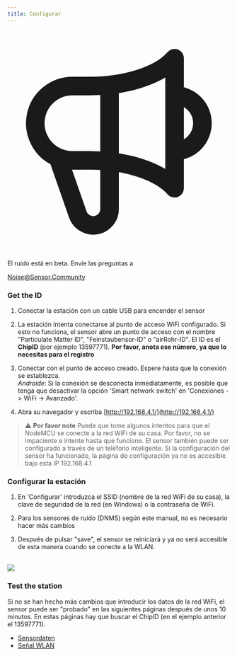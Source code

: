 ```yaml
---
title: Configurar
---
```


  <div class="max-w-screen-xl mx-auto pb-5">
      <div class="p-2 rounded-lg bg-indigo-100 shadow-lg sm:p-3">
      <div class="flex items-center">
            <span class="p-2 rounded-lg bg-indigo-500">
              <svg class="h-8 w-8 text-white" fill="none" viewBox="0 0 24 24" stroke="currentColor">
                <path stroke-linecap="round" stroke-linejoin="round" stroke-width="2" d="M11 5.882V19.24a1.76 1.76 0 01-3.417.592l-2.147-6.15M18 13a3 3 0 100-6M5.436 13.683A4.001 4.001 0 017 6h1.832c4.1 0 7.625-1.234 9.168-3v14c-1.543-1.766-5.067-3-9.168-3H7a3.988 3.988 0 01-1.564-.317z" />
              </svg>
            </span>
        <div class="flex flex-wrap">
          <div class="flex-wrap flex">
            <p class="pt-1 text-indigo-700 font-medium">
                El ruido está en beta. Envíe las preguntas a </p>
          <a href="mailto:Noise@Sensor.Community" class="ml-1 font-medium underline text-white hover:text-amber-600">
                  Noise@Sensor.Community</a>
          </div>
           </div>
      </div>
    </div>
  </div>

### Get the ID
1. Conectar la estación con un cable USB para encender el sensor

2. La estación intenta conectarse al punto de acceso WiFi configurado. Si esto no funciona, el sensor abre un punto de acceso con el nombre "Particulate Matter ID", "Feinstaubensor-ID" o "airRohr-ID". El ID es el **ChipID** (por ejemplo 13597771). **Por favor, anota ese número, ya que lo necesitas para el registro**

3. Conectar con el punto de acceso creado. Espere hasta que la conexión se establezca.<br>*Androide*: Si la conexión se desconecta inmediatamente, es posible que tenga que desactivar la opción 'Smart network switch' en 'Conexiones -> WiFi -> Avanzado'.

4. Abra su navegador y escriba [http://192.168.4.1/](http://192.168.4.1/)

> ⚠️ **Por favor note** Puede que tome algunos intentos para que el NodeMCU se conecte a la red WiFi de su casa. Por favor, no se impaciente e intente hasta que funcione. El sensor también puede ser configurado a través de un teléfono inteligente. Si la configuración del sensor ha funcionado, la página de configuración ya no es accesible bajo esta IP 192.168.4.1

### Configurar la estación
1. En 'Configurar' introduzca el SSID (nombre de la red WiFi de su casa), la clave de seguridad de la red (en Windows) o la contraseña de WiFi.

2. Para los sensores de ruido (DNMS) según este manual, no es necesario hacer más cambios

3. Después de pulsar "save", el sensor se reiniciará y ya no será accesible de esta manera cuando se conecte a la WLAN.

<br>

<img src="../docs/airrohr_config_initial.jpg" loading="lazy"/>
<br>

### Test the station
Si no se han hecho más cambios que introducir los datos de la red WiFi, el sensor puede ser "probado" en las siguientes páginas después de unos 10 minutos. En estas páginas hay que buscar el ChipID (en el ejemplo anterior el 13597771).

 * [Sensordaten](www.madavi.de/sensor/graph.php)
 * [Señal WLAN](www.madavi.de/sensor/signal.php)

